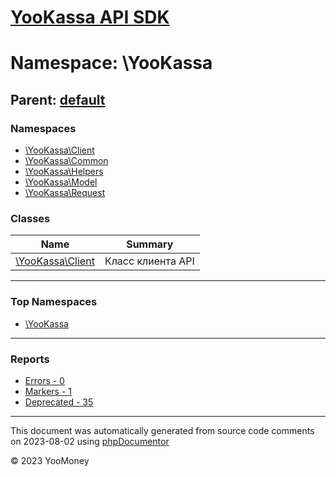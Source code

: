 # [YooKassa API SDK](../home.md)

# Namespace: \YooKassa

## Parent: [default](default.md)

### Namespaces

* [\YooKassa\Client](yookassa-client.md)
* [\YooKassa\Common](yookassa-common.md)
* [\YooKassa\Helpers](yookassa-helpers.md)
* [\YooKassa\Model](yookassa-model.md)
* [\YooKassa\Request](yookassa-request.md)

### Classes

| Name | Summary |
| ---- | ------- |
| [\YooKassa\Client](../classes/YooKassa-Client.md) | Класс клиента API |

---

### Top Namespaces

* [\YooKassa](yookassa.md)

---

### Reports
* [Errors - 0](../reports/errors.md)
* [Markers - 1](../reports/markers.md)
* [Deprecated - 35](../reports/deprecated.md)

---

This document was automatically generated from source code comments on 2023-08-02 using [phpDocumentor](http://www.phpdoc.org/)

&copy; 2023 YooMoney